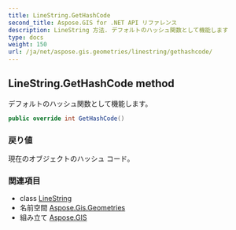 ```yaml
---
title: LineString.GetHashCode
second_title: Aspose.GIS for .NET API リファレンス
description: LineString 方法. デフォルトのハッシュ関数として機能します
type: docs
weight: 150
url: /ja/net/aspose.gis.geometries/linestring/gethashcode/
---
```

## LineString.GetHashCode method

デフォルトのハッシュ関数として機能します。

```csharp
public override int GetHashCode()
```

### 戻り値

現在のオブジェクトのハッシュ コード。

### 関連項目

* class [LineString](../)
* 名前空間 [Aspose.Gis.Geometries](../../linestring/)
* 組み立て [Aspose.GIS](../../../)



